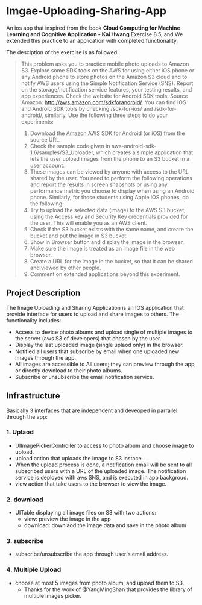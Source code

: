 # Imgae-Uploading-Sharing-App
An ios app that inspired from the book **Cloud Computing for Machine Learning and Cognitive Application - Kai Hwang** Exercise 8.5, and We extended this practice to an application with completed functionality. 

The desciption of the exercise is as followed: 

> This problem asks you to practice mobile photo uploads to Amazon S3.
Explore some SDK tools on the AWS for using either iOS phone or any Android
phone to store photos on the Amazon S3 cloud and to notify AWS users using the
Simple Notification Service (SNS). Report on the storage/notification service
features, your testing results, and app experiences. Check the website for Android
SDK tools. Source Amazon: http://aws.amazon.com/sdkforandroid/. You can find
iOS and Android SDK tools by checking /sdk-for-ios/ and /sdk-for-android/,
similarly. Use the following three steps to do your experiments:
> 1. Download the Amazon AWS SDK for Android (or iOS) from the source URL.
> 2. Check the sample code given in aws-android-sdk-1.6/samples/S3_Uploader,
which creates a simple application that lets the user upload images from the
phone to an S3 bucket in a user account.
> 3. These images can be viewed by anyone with access to the URL shared by the
user.
> You need to perform the following operations and report the results in screen
snapshots or using any performance metric you choose to display when using an
Android phone. Similarly, for those students using Apple iOS phones, do the
following:
> 1. Try to upload the selected data (image) to the AWS S3 bucket, using the Access
key and Security Key credentials provided for the user. This will enable you as
an AWS client.
> 2. Check if the S3 bucket exists with the same name, and create the bucket and put
the image in S3 bucket.
> 3. Show in Browser button and display the image in the browser.
> 4. Make sure the image is treated as an image file in the web browser.
> 5. Create a URL for the image in the bucket, so that it can be shared and viewed by
other people.
> 6. Comment on extended applications beyond this experiment.

## Project Description

The Image Uploading and Sharing Application is an IOS application that provide interface for users to upload and share images to others. The functionality includes:
- Access to device photo albums and upload single of multiple images to the server (aws S3 of developers) that chosen by the user.
- Display the last uploaded image (single uplaod only) in the browser.
- Notified all users that subscribe by email when one uploaded new images through the app.
- All images are accessible to All users; they can preview through the app, or directly download to their photo albums.
- Subscribe or unsubscribe the email notification service.

## Infrastructure

Basically 3 interfaces that are independent and deveoped in parrallel through the app:

### 1. Uplaod
- UIImagePickerController to access to photo album and choose image to upload.
- upload action that uploads the image to S3 instace.
- When the upload process is done, a notification email will be sent to all subscribed users with a URL of the uploaded image. The notification service is deployed with aws SNS, and is executed in app backgroud.
- view action that take users to the browser to view the image.

### 2. download
- UITable displaying all image files on S3 with two actions:
  - view: preview the image in the app
  - download: downlaod the image data and save in the photo album

### 3. subscribe
- subscribe/unsubscribe the app through user's email address.
  
### 4. Multiple Upload
- choose at most 5 images from photo album, and upload them to S3.
  - Thanks for the work of @YangMingShan that provides the library of multiple images picker.
